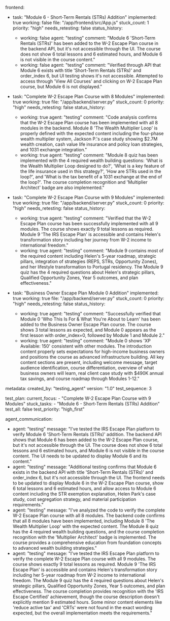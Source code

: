 frontend:
  - task: "Module 6 - Short-Term Rentals (STRs) Addition"
    implemented: true
    working: false
    file: "/app/frontend/src/App.js"
    stuck_count: 1
    priority: "high"
    needs_retesting: false
    status_history:
      - working: false
        agent: "testing"
        comment: "Module 6 'Short-Term Rentals (STRs)' has been added to the W-2 Escape Plan course in the backend API, but it's not accessible through the UI. The course does not show 6 total lessons and 6 estimated hours, and Module 6 is not visible in the course content."
      - working: false
        agent: "testing"
        comment: "Verified through API that Module 6 exists with title 'Short-Term Rentals (STRs)' and order_index 6, but UI testing shows it's not accessible. Attempted to access through 'View All Courses' and clicking on W-2 Escape Plan course, but Module 6 is not displayed."
  
  - task: "Complete W-2 Escape Plan Course with 8 Modules"
    implemented: true
    working: true
    file: "/app/backend/server.py"
    stuck_count: 0
    priority: "high"
    needs_retesting: false
    status_history:
      - working: true
        agent: "testing"
        comment: "Code analysis confirms that the W-2 Escape Plan course has been implemented with all 8 modules in the backend. Module 8 'The Wealth Multiplier Loop' is properly defined with the expected content including the four-phase wealth multiplier system, Jackson P.'s case study showing $2.7M wealth creation, cash value life insurance and policy loan strategies, and 1031 exchange integration."
      - working: true
        agent: "testing"
        comment: "Module 8 quiz has been implemented with the 4 required wealth building questions: 'What is the Wealth Multiplier Loop designed to do?', 'What is a key feature of the life insurance used in this strategy?', 'How are STRs used in the loop?', and 'What is the tax benefit of a 1031 exchange at the end of the loop?'. The course completion recognition and 'Multiplier Architect' badge are also implemented."
        
  - task: "Complete W-2 Escape Plan Course with 9 Modules"
    implemented: true
    working: true
    file: "/app/backend/server.py"
    stuck_count: 0
    priority: "high"
    needs_retesting: false
    status_history:
      - working: true
        agent: "testing"
        comment: "Verified that the W-2 Escape Plan course has been successfully implemented with all 9 modules. The course shows exactly 9 total lessons as required. Module 9 'The IRS Escape Plan' is accessible and contains Helen's transformation story including her journey from W-2 income to international freedom."
      - working: true
        agent: "testing"
        comment: "Module 9 contains most of the required content including Helen's 5-year roadmap, strategic pillars, integration of strategies (REPS, STRs, Opportunity Zones), and her lifestyle transformation to Portugal residency. The Module 9 quiz has the 4 required questions about Helen's strategic pillars, Qualified Opportunity Zones, Year 5 outcomes, and plan effectiveness."
        
  - task: "Business Owner Escape Plan Module 0 Addition"
    implemented: true
    working: true
    file: "/app/backend/server.py"
    stuck_count: 0
    priority: "high"
    needs_retesting: false
    status_history:
      - working: true
        agent: "testing"
        comment: "Successfully verified that Module 0 'Who This Is For & What You're About to Learn' has been added to the Business Owner Escape Plan course. The course shows 3 total lessons as expected, and Module 0 appears as the first lesson with order_index=0, followed by Module 1 and Module 2."
      - working: true
        agent: "testing"
        comment: "Module 0 shows 'XP Available: 150' consistent with other modules. The introduction content properly sets expectations for high-income business owners and positions the course as advanced infrastructure building. All key content sections are present, including welcome message, target audience identification, course differentiation, overview of what business owners will learn, real client case study with $490K annual tax savings, and course roadmap through Modules 1-12."

metadata:
  created_by: "testing_agent"
  version: "1.0"
  test_sequence: 3

test_plan:
  current_focus:
    - "Complete W-2 Escape Plan Course with 9 Modules"
  stuck_tasks:
    - "Module 6 - Short-Term Rentals (STRs) Addition"
  test_all: false
  test_priority: "high_first"

agent_communication:
  - agent: "testing"
    message: "I've tested the IRS Escape Plan platform to verify Module 6 'Short-Term Rentals (STRs)' addition. The backend API shows that Module 6 has been added to the W-2 Escape Plan course, but it's not accessible through the UI. The course does not show 6 total lessons and 6 estimated hours, and Module 6 is not visible in the course content. The UI needs to be updated to display Module 6 and its content."
  - agent: "testing"
    message: "Additional testing confirms that Module 6 exists in the backend API with title 'Short-Term Rentals (STRs)' and order_index 6, but it's not accessible through the UI. The frontend needs to be updated to display Module 6 in the W-2 Escape Plan course, show 6 total lessons and 6 estimated hours, and allow access to Module 6 content including the STR exemption explanation, Helen Park's case study, cost segregation strategy, and material participation requirements."
  - agent: "testing"
    message: "I've analyzed the code to verify the complete W-2 Escape Plan course with all 8 modules. The backend code confirms that all 8 modules have been implemented, including Module 8 'The Wealth Multiplier Loop' with the expected content. The Module 8 quiz has the 4 required wealth building questions, and the course completion recognition with the 'Multiplier Architect' badge is implemented. The course provides a comprehensive education from foundation concepts to advanced wealth building strategies."
  - agent: "testing"
    message: "I've tested the IRS Escape Plan platform to verify the complete W-2 Escape Plan course with all 9 modules. The course shows exactly 9 total lessons as required. Module 9 'The IRS Escape Plan' is accessible and contains Helen's transformation story including her 5-year roadmap from W-2 income to international freedom. The Module 9 quiz has the 4 required questions about Helen's strategic pillars, Qualified Opportunity Zones, Year 5 outcomes, and plan effectiveness. The course completion provides recognition with the 'IRS Escape Certified' achievement, though the course description doesn't explicitly mention 9 estimated hours. Some minor content elements like 'reduce active tax' and 'CRTs' were not found in the exact wording expected, but the overall implementation meets the requirements."
